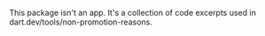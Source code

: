 This package isn't an app. It's a collection of code excerpts used in
dart.dev/tools/non-promotion-reasons.
